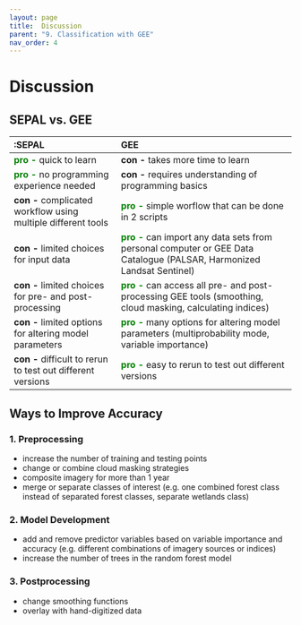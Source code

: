 ```yaml
---
layout: page
title:  Discussion
parent: "9. Classification with GEE"
nav_order: 4
---
```


# Discussion

## SEPAL vs. GEE

| :SEPAL       | GEE         |
|:-------------|:-------------|
| <font color = green> **pro -** </font> quick to learn | **con -** takes more time to learn |
| <font color = green> **pro -** </font> no programming experience needed | **con -** requires understanding of programming basics |
| **con -** complicated workflow using multiple different tools | <font color = green> **pro -** </font> simple worflow that can be done in 2 scripts |
| **con -** limited choices for input data | <font color = green> **pro -** </font> can import any data sets from personal computer or GEE Data Catalogue (PALSAR, Harmonized Landsat Sentinel) |
| **con -** limited choices for pre- and post-processing | <font color = green> **pro -** </font> can access all pre- and post-processing GEE tools (smoothing, cloud masking, calculating indices) |
| **con -** limited options for altering model parameters | <font color = green> **pro -** </font> many options for altering model parameters (multiprobability mode, variable importance) |
| **con -** difficult to rerun to test out different versions | <font color = green> **pro -** </font> easy to rerun to test out different versions |


## Ways to Improve Accuracy

### 1. Preprocessing
* increase the number of training and testing points
* change or combine cloud masking strategies
* composite imagery for more than 1 year
* merge or separate classes of interest (e.g. one combined forest class instead of separated forest classes, separate wetlands class)

### 2. Model Development
* add and remove predictor variables based on variable importance and accuracy (e.g. different combinations of imagery sources or indices)
* increase the number of trees in the random forest model

### 3. Postprocessing
* change smoothing functions
* overlay with hand-digitized data




